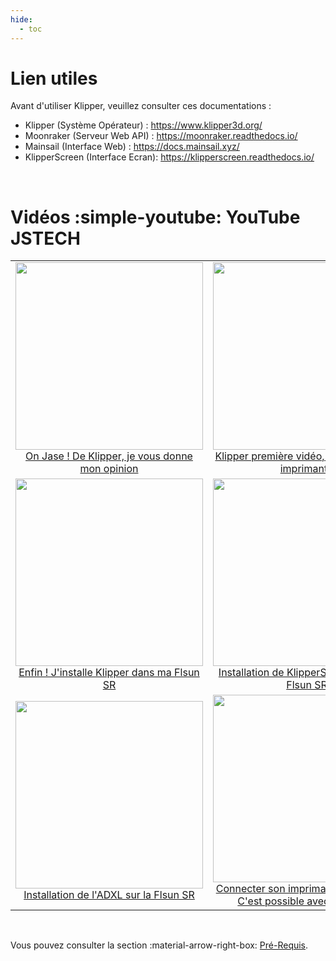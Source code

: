 ```yaml
---
hide:
  - toc
---
```


# Lien utiles

Avant d'utiliser Klipper, veuillez consulter ces documentations :

- Klipper (Système Opérateur) : <a href="https://www.klipper3d.org/" target="_blank">https://www.klipper3d.org/</a>
- Moonraker (Serveur Web API) : <a href="https://moonraker.readthedocs.io/" target="_blank">https://moonraker.readthedocs.io/</a>
- Mainsail (Interface Web) : <a href="https://docs.mainsail.xyz/" target="_blank">https://docs.mainsail.xyz/</a>
- KlipperScreen (Interface Ecran): <a href="https://klipperscreen.readthedocs.io/" target="_blank">https://klipperscreen.readthedocs.io/</a>

<br />

# Vidéos :simple-youtube: YouTube JSTECH

<table border="0">
  <tr align="center">
    <td align="center"><a href="https://www.youtube.com/watch?v=MDrla0SI0yc&t=5s" target="_blank"><img src="https://user-images.githubusercontent.com/12702322/221385713-e718cff3-5d35-457e-844c-250e3987fa53.jpg" width="300"><br />On Jase ! De Klipper, je vous donne mon opinion</a></td>
    <td align="center"><a href="https://www.youtube.com/watch?v=qM-jBRMGjTc" target="_blank"><img src="https://user-images.githubusercontent.com/12702322/221385791-1a33cc8d-d69e-4b5a-bf74-aa84d8e560c6.jpg" width="300"><br />Klipper première vidéo, je prépare mon imprimante</a></td>
  </tr>
  <tr align="center">
    <td align="center"><a href="https://www.youtube.com/watch?v=8YD-KOxrrXk" target="_blank"><img src="https://user-images.githubusercontent.com/12702322/221385835-fb24ba6f-5ef5-4aa7-bf20-39326030bd23.jpg" width="300"><br />Enfin ! J'installe Klipper dans ma Flsun SR</a></td>
    <td align="center"><a href="https://www.youtube.com/watch?v=gb-oAeDfrio" target="_blank"><img src="https://user-images.githubusercontent.com/12702322/221385864-416bb49c-b85b-4cef-bf39-8b784012c6d0.jpg" width="300"><br />Installation de KlipperScreen pour ma Flsun SR</a></td>
  </tr>
  <tr align="center">
    <td align="center"><a href="https://www.youtube.com/watch?v=YHQU4l75Mbs" target="_blank"><img src="https://user-images.githubusercontent.com/12702322/221385888-0b3d7ade-7598-4b3f-8642-6bf82e9ba02d.jpg" width="300"><br />Installation de l'ADXL sur la Flsun SR</a></td>
    <td align="center"><a href="https://www.youtube.com/watch?v=8KywJ60J74o" target="_blank"><img src="https://user-images.githubusercontent.com/12702322/227813318-d80c0407-db25-4d93-9ab1-786ac225d144.jpg" width="300"><br />Connecter son imprimante à distance ! C'est possible avec Tailscale.</a></td>
  </tr>
</table>

<br />

Vous pouvez consulter la section :material-arrow-right-box: [Pré-Requis](installation/pre-requis.md).
